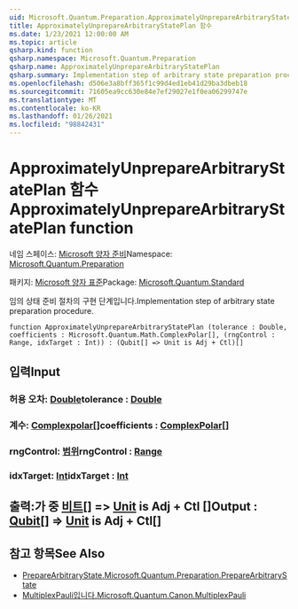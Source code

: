 ```yaml
---
uid: Microsoft.Quantum.Preparation.ApproximatelyUnprepareArbitraryStatePlan
title: ApproximatelyUnprepareArbitraryStatePlan 함수
ms.date: 1/23/2021 12:00:00 AM
ms.topic: article
qsharp.kind: function
qsharp.namespace: Microsoft.Quantum.Preparation
qsharp.name: ApproximatelyUnprepareArbitraryStatePlan
qsharp.summary: Implementation step of arbitrary state preparation procedure.
ms.openlocfilehash: d506e3a8bff365f1c99d4ed1eb41d29ba3dbeb18
ms.sourcegitcommit: 71605ea9cc630e84e7ef29027e1f0ea06299747e
ms.translationtype: MT
ms.contentlocale: ko-KR
ms.lasthandoff: 01/26/2021
ms.locfileid: "98842431"
---
```

# <a name="approximatelyunpreparearbitrarystateplan-function"></a><span data-ttu-id="0f806-102">ApproximatelyUnprepareArbitraryStatePlan 함수</span><span class="sxs-lookup"><span data-stu-id="0f806-102">ApproximatelyUnprepareArbitraryStatePlan function</span></span>

<span data-ttu-id="0f806-103">네임 스페이스: [Microsoft 양자 준비](xref:Microsoft.Quantum.Preparation)</span><span class="sxs-lookup"><span data-stu-id="0f806-103">Namespace: [Microsoft.Quantum.Preparation](xref:Microsoft.Quantum.Preparation)</span></span>

<span data-ttu-id="0f806-104">패키지: [Microsoft 양자 표준](https://nuget.org/packages/Microsoft.Quantum.Standard)</span><span class="sxs-lookup"><span data-stu-id="0f806-104">Package: [Microsoft.Quantum.Standard](https://nuget.org/packages/Microsoft.Quantum.Standard)</span></span>


<span data-ttu-id="0f806-105">임의 상태 준비 절차의 구현 단계입니다.</span><span class="sxs-lookup"><span data-stu-id="0f806-105">Implementation step of arbitrary state preparation procedure.</span></span>

```qsharp
function ApproximatelyUnprepareArbitraryStatePlan (tolerance : Double, coefficients : Microsoft.Quantum.Math.ComplexPolar[], (rngControl : Range, idxTarget : Int)) : (Qubit[] => Unit is Adj + Ctl)[]
```


## <a name="input"></a><span data-ttu-id="0f806-106">입력</span><span class="sxs-lookup"><span data-stu-id="0f806-106">Input</span></span>

### <a name="tolerance--double"></a><span data-ttu-id="0f806-107">허용 오차: [Double](xref:microsoft.quantum.lang-ref.double)</span><span class="sxs-lookup"><span data-stu-id="0f806-107">tolerance : [Double](xref:microsoft.quantum.lang-ref.double)</span></span>




### <a name="coefficients--complexpolar"></a><span data-ttu-id="0f806-108">계수: [Complexpolar](xref:Microsoft.Quantum.Math.ComplexPolar)[]</span><span class="sxs-lookup"><span data-stu-id="0f806-108">coefficients : [ComplexPolar](xref:Microsoft.Quantum.Math.ComplexPolar)[]</span></span>




### <a name="rngcontrol--range"></a><span data-ttu-id="0f806-109">rngControl: [범위](xref:microsoft.quantum.lang-ref.range)</span><span class="sxs-lookup"><span data-stu-id="0f806-109">rngControl : [Range](xref:microsoft.quantum.lang-ref.range)</span></span>




### <a name="idxtarget--int"></a><span data-ttu-id="0f806-110">idxTarget: [Int](xref:microsoft.quantum.lang-ref.int)</span><span class="sxs-lookup"><span data-stu-id="0f806-110">idxTarget : [Int](xref:microsoft.quantum.lang-ref.int)</span></span>





## <a name="output--qubit--unit--is-adj--ctl"></a><span data-ttu-id="0f806-111">출력:가 중 [비트](xref:microsoft.quantum.lang-ref.qubit)[] => [Unit](xref:microsoft.quantum.lang-ref.unit)  is Adj + Ctl []</span><span class="sxs-lookup"><span data-stu-id="0f806-111">Output : [Qubit](xref:microsoft.quantum.lang-ref.qubit)[] => [Unit](xref:microsoft.quantum.lang-ref.unit)  is Adj + Ctl[]</span></span>



## <a name="see-also"></a><span data-ttu-id="0f806-112">참고 항목</span><span class="sxs-lookup"><span data-stu-id="0f806-112">See Also</span></span>

- [<span data-ttu-id="0f806-113">PrepareArbitraryState.</span><span class="sxs-lookup"><span data-stu-id="0f806-113">Microsoft.Quantum.Preparation.PrepareArbitraryState</span></span>](xref:Microsoft.Quantum.Preparation.PrepareArbitraryState)
- [<span data-ttu-id="0f806-114">MultiplexPauli입니다.</span><span class="sxs-lookup"><span data-stu-id="0f806-114">Microsoft.Quantum.Canon.MultiplexPauli</span></span>](xref:Microsoft.Quantum.Canon.MultiplexPauli)